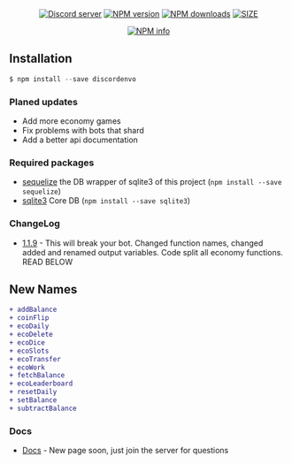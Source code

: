 <div align="center">
  <br />
  <br />
  <p>
    <a href="https://discord.gg/Ym5BnJU"><img src="https://img.shields.io/discord/612023254055649280?color=green&label=online&style=flat-square" alt="Discord server"/></a>
    <a href="https://www.npmjs.com/package/discordenvo"><img src="https://img.shields.io/npm/v/discordenvo?color=orange&style=flat-square" alt="NPM version" /></a>
    <a href="https://www.npmjs.com/package/discordenvo"><img src="https://img.shields.io/npm/dt/discordenvo?color=yellow&style=flat-square" alt="NPM downloads" /></a>
    <a href="https://www.npmjs.com/package/discordenvo"><img src="https://img.shields.io/bundlephobia/minzip/discordenvo?style=flat-square" alt="SIZE">
  </p>
  <p>
    <a href="https://nodei.co/npm/discordenvo/"><img src="https://nodei.co/npm/discordenvo.png?downloads=true&stars=true" alt="NPM info" /></a>
  </p>
</div>

## Installation

```js
$ npm install --save discordenvo
```

### Planed updates

- Add more economy games
- Fix problems with bots that shard
- Add a better api documentation

### Required packages

- [sequelize](https://www.npmjs.com/package/sequelize) the DB wrapper of sqlite3 of this project (`npm install --save sequelize`)
- [sqlite3](https://www.npmjs.com/package/sqlite3) Core DB (`npm install --save sqlite3`)

### ChangeLog

- [1.1.9](https://www.npmjs.com/package/discordenvo/v/1.1.9) - This will break your bot. Changed function names, changed added and renamed output variables. Code split all economy functions. READ BELOW

## New Names
```diff
+ addBalance
+ coinFlip
+ ecoDaily
+ ecoDelete
+ ecoDice
+ ecoSlots
+ ecoTransfer
+ ecoWork
+ fetchBalance
+ ecoLeaderboard
+ resetDaily
+ setBalance
+ subtractBalance
```

### Docs

- [Docs](#) - New page soon, just join the server for questions
